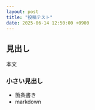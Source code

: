 ```yaml
---
layout: post
title: "投稿テスト"
date: 2025-06-14 12:50:00 +0900
---
```


## 見出し
本文
### 小さい見出し
- 箇条書き
- markdown
